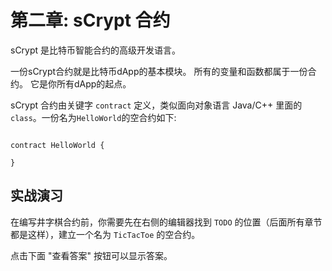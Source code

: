 # 第二章: sCrypt 合约

sCrypt 是比特币智能合约的高级开发语言。

一份sCrypt合约就是比特币dApp的基本模块。 所有的变量和函数都属于一份合约。 它是你所有dApp的起点。

sCrypt 合约由关键字 `contract` 定义，类似面向对象语言 Java/C++ 里面的 `class`。一份名为`HelloWorld`的空合约如下:

```

contract HelloWorld {

}

```

## 实战演习

在编写井字棋合约前，你需要先在右侧的编辑器找到 `TODO` 的位置（后面所有章节都是这样），建立一个名为 `TicTacToe` 的空合约。

点击下面 "查看答案" 按钮可以显示答案。